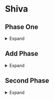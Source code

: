 # Shiva


## Phase One

<details>
  <summary> Expand </summary>
  
  
 * Absolute Zero
    > AoE damage
 * Mirror, Mirror 
    >Two Green Mirrors, and  One Red Mirror  <br>
    >Driving or Biting frost : Driving is cone behind, Biting is a Cleave to everything but behind. <br>
    >Safe space is between (for Driving Frost) or away (for Biting Frost) from the green mirrors, then move towards (for Driving Frost) or away (for Biting Frost) from the red mirror. 
* Diamond Frost
    >Four baited personal puddles on light party, put these on inner waymarks, the puddles give slow when resolved that lasts until mid cast of the next Biting or Driving Frost.<br>
    >Shiva rings start on a cardinal that later becomes the safe spot and spread around the arena.<br>
    >Heavenly Strike: a Knock back 
    > * Use to move to the safe spot, stand on waymark to avoid earlier baited puddles.
    > * DPS without baits will get three dropped aoes on them and tank/healer without bait get a ga-100.
    > * GA-100 get knocked opposite of each other, and DPS that will get the dropped aoes get knocked with tank GA-100.
* Opposite Driving or Biting frost of the first
* Double Slap: Tank buster just a voke swap
* Redress: When going from Shiva to Oracle of light a gaze will be cast
* Axe or Scythe kick
    > Axe Kick: Large AoE around Shiva.<br>
    > Scythe Kick: Large AoE covering everything but just under her hitbox.<br>
* Light Rampant
    > Light party gets tethered together, these are non baitable.
    > * Each of the four players will get tethered to two of the three other players involved. 
    > * These players form a box around the the boss, and stand in meteor puddles. 
    > * Their Tethers should for an hour glass. If the the tethers initially for a square then the north two players (tank + healer) swap positions to fix this. 
    > * After their first Meteor resolves the players will move towards the only player they are not tethered to, and then rotate clockwise into a meteor puddle if necessery. 
    > * Finally After the second puddle is resolved the tether disappears and these players move into an inter - cardinal position at max melee. <br>
    > The other Light Party waits center and will be tethered to an orb on a cardinal positon.
    > * These players move to the cardinal position clockwise of their orb, and wait at the edge of the arena. 
    > * As the orb gets close they slightly kite the orb until the second meteor puddle is resolves, at which point the their orb will shrink in size and can be taken by the player. 
    > * After the orb is eaten players remain at their cardinal and stand against the hitbox of Shiva to bait a cone.  <br>
    > After both of these mechanics are resolve a final Meteor puddle under Shiva spawns, and requires four people. <br>
    > All players with three stacks of the light debuff take this final meteor and the mechanic is over. 
    > * Party Tether Players either start with a One stack or No stack Light debuff. Players with no debuff will end the mechanic with 3 stacks and take the last meteor.
    > * Similarly Orb Tether players will either start with a Two stack or One stack Light debuff. Players from this group with One stack will end the mechanic with 3 stacks nad take the last meteor. 
* Mirror, Mirror
    > Four Green Mirrors<br>
    > Axe or Scythe Kick    
    > * If Axe kick get out then stack under the boss. 
    > * If Scythe get in then stand next to your mirror with partner. 
    > * Split into Pairs for this mechanic DPS & Healer/Tank. <br>
    > When resolving the Mirror hit all dps will get a stack marker. 
    > * This stack is either real or fake. 
    > * If there is a circle around the stack it is fake and will turn into a spread marker on all players. 
    > * If there isnt just stack. 
* Shattered World
    > Two big circles will be formed in the arena. Split into light parties and mitigate towards the end of the cast. These will be your parties for add phase. <br>
    > At cast end you enter add phase. 
</details>

## Add Phase

<details>
  <summary> Expand </summary>

### Enemies
* Aqueous Aether: 
    >A slow moving add that can be stunned but has a lot of hp.
* Eathen Aether: 
    >A medium speed add that casts stone skin on itself but can be silenced with low hp.
* Lightning Aether: 
    >A fast add with low hp that reflects damage dealt to it.
* Light orb: 
    >An unftargetable add that tethers the crystal. Said tether can be intercepted but gives the player a debuff making them unable to take the tether again. 
  
#### The party is divided into two groups here, and have different sets of add's

* Left Party
    >Wave One: Aqueous Aether, Two Lightning Aether, and a Light Orb
    >* Stun the Aqueous, Tank can burst the two Lightning Aether, and Healer takes the orb.    

    >Wave Two: Earthen Aether, and a Light Orb
    >* Burst this add, do not bother silencing, and Ranged takes the orb.  

    >Wave Three: Aqueous Aether, Earthen Aether, a Light Orb
    >* Silence and burst Earthen Aether, after silence Tank takes Light orb, and everyone bursts the Aqueous.  

    >Wave Four: Two Lightning Aether, and a Light Orb
    >* Melee takes the light orb, and everyone bursts the two lightning aethers. 


* Right Party
    >Wave One:

    >Wave Two:
    
    >Wave Three:

    >Wave Four:

  
  
</details>

## Second Phase

<details>
  <summary> Expand </summary>
  
  
  
</details>